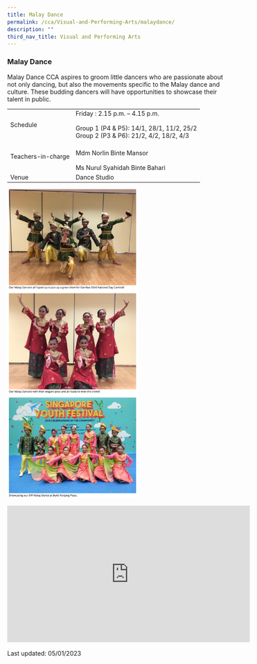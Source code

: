 ```yaml
---
title: Malay Dance
permalink: /cca/Visual-and-Performing-Arts/malaydance/
description: ""
third_nav_title: Visual and Performing Arts
---
```

### Malay Dance

Malay Dance CCA aspires to groom little dancers who are passionate about not only dancing, but also the movements specific to the Malay dance and culture. These budding dancers will have opportunities to showcase their talent in public.

|  |  |
|---|---|
| Schedule | Friday : 2.15 p.m. – 4.15 p.m.<br><br>Group 1 (P4 & P5): 14/1, 28/1, 11/2, 25/2<br>Group 2 (P3 & P6): 21/2, 4/2, 18/2, 4/3 |
| Teachers-in-charge | <br>Mdm Norlin Binte Mansor<br><br>Ms Nurul Syahidah Binte Bahari |
|  Venue | Dance Studio |

<img src="/images/cca9.png" 
     style="width:60%">

<div class="bp-youtube">

<iframe width="560" height="315" src="https://www.youtube.com/embed/Uf9_ewpYBCw" title="YouTube video player" frameborder="0" allow="accelerometer; autoplay; clipboard-write; encrypted-media; gyroscope; picture-in-picture" allowfullscreen></iframe>

</div>

Last updated: 05/01/2023